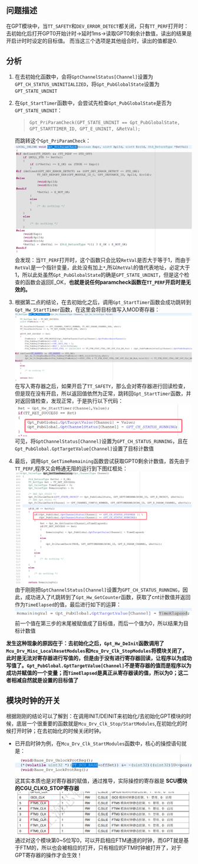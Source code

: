 ## 问题描述
在GPT模块中，当`TT_SAFETY`和`DEV_ERROR_DETECT`都关闭，只有`TT_PERF`打开时：去初始化后打开GPT0开始计时->延时1ms->读取GPT0剩余计数值，读出的结果是开启计时时设定的目标值。
而当这三个选项是其他组合时，读出的值都是0.

## 分析
1. 在去初始化函数中，会将`GptChannelStatus[Channel]`设置为`GPT_CH_STATUS_UNINITIALIZED`，将`Gpt_PubGlobalState`设置为`GPT_STATE_UNINIT`

2. 在`Gpt_StartTimer`函数中，会尝试先检查`Gpt_PubGlobalState`是否为`GPT_STATE_UNINIT`：
   >`Gpt_PriParamCheck(GPT_STATE_UNINIT == Gpt_PubGlobalState, GPT_STARTTIMER_ID, GPT_E_UNINIT, &RetVal);`
    
    而跳转这个`Gpt_PriParamCheck`：
    ![alt text](QQ_1721788567902.png)
    会发现：当`TT_PERF`打开时，这个函数只会比较`RetVal`是否大于等于1，而由于`RetVal`是一个指针变量，此处没有加上`*`,所以`RetVal`的值代表地址，必定大于1，所以此处虽然`Gpt_PubGlobalState`的确是`GPT_STATE_UNINIT`，但是这个检查的函数会返回E_OK，__也就是说任何paramcheck函数在`TT_PERF`开启时是无效的。__

3. 根据第二点的结论，在去初始化之后，调用`Gpt_StartTimer`函数会成功跳转到`Gpt_Hw_StartTimer`函数，在这里会将目标值写入MOD寄存器：
![alt text](QQ_1721789421712.png)
在写入寄存器之后，如果开启了`TT_SAFETY`，那么会对寄存器进行回读检查，但是现在没有开启，所以返回值依然为正常，跳转回`Gpt_StartTimer`函数，并对返回值检查，发现正常，于是执行以下代码：
![alt text](QQ_1721789562303.png)
可见，将`GptChannelStatus[Channel]`设置为`GPT_CH_STATUS_RUNNING`，且在`Gpt_PubGlobal.GptTargetValue[Channel]`设置了目标计数值

1. 最后，调用`Gpt_GetTimeRemaining`函数尝试获取GPT0剩余计数值，首先由于`TT_PERF`,程序又会畅通无阻的运行到下图红框处：
![alt text](QQ_1721789770324.png)
由于刚刚把`GptChannelStatus[Channel]`设置为`GPT_CH_STATUS_RUNNING`，因此，成功进入了if,跳转到了`Gpt_Hw_GetCounter`函数，获取了cnt计数值并返回作为`TimeElapsed`的值，最后进行如下的运算：
![alt text](QQ_1721789931557.png)
前一个值在第三步的末尾被赋值成了目标值，而后一个值为0，所以结果为目标计数值

__发生这种现象的原因在于：去初始化之后，`Gpt_Hw_DeInit`函数调用了`Mcu_Drv_Misc_LocalResetModules`和`Mcu_Drv_Clk_StopModules`将模块关闭了，此时是无法对寄存器进行写值的，但是由于没有进行寄存器回读，让程序以为成功写值了。`Gpt_PubGlobal.GptTargetValue[Channel]`不是寄存器的值而是程序以为成功并赋值的一个变量；而`TimeElapsed`是真正从寄存器读的值，所以为0；这二者相减自然就是设置的目标值了__

## 模块时钟的开关
根据刚刚的结论可以了解到：在调用INIT/DEINIT来初始化/去初始化GPT模块的时候，底层一个很重要的函数就是`Mcu_Drv_Clk_Stop/StartModules`,在初始化的时候打开时钟；在去初始化的时候关闭时钟。
* 已开启时钟为例，在`Mcu_Drv_Clk_StartModules`函数中，核心的操控语句就是：
![alt text](QQ_1721803571246.png)
这其实本质也是对寄存器的赋值，通过推导，实际操控的寄存器是 __SCU模块的CGU_CLK0_STOP寄存器__
![alt text](QQ_1721803649863.png)
通过对这个模块第0~5位写0，可以开启相应FTM通道的时钟，而GPT就是基于FTM的，所以也会被相应的打开，只有相应的FTM时钟被打开了，对于GPT寄存器的操作才会生效！
